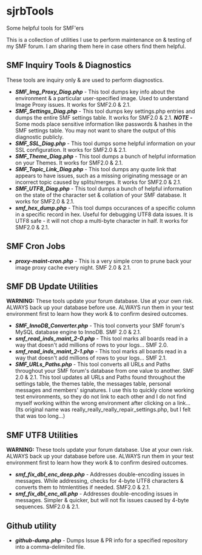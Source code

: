 # sjrbTools
Some helpful tools for SMF'ers

This is a collection of utilities I use to perform maintenance on & testing of my SMF forum.  I am sharing them here in case others find them helpful.

## SMF Inquiry Tools & Diagnostics

These tools are inquiry only & are used to perform diagnostics.

* ***SMF_Img_Proxy_Diag.php*** - This tool dumps key info about the environment & a particular user-specified image.  Used to understand Image Proxy issues.  It works for SMF2.0 & 2.1. 
* ***SMF_Settings_Diag.php*** - This tool dumps key settings.php entries and dumps the entire SMF settings table.  It works for SMF2.0 & 2.1.  ***NOTE -*** Some mods place sensitive information like passwords & hashes in the SMF settings table.  You may not want to share the output of this diagnostic publicly.  
* ***SMF_SSL_Diag.php*** - This tool dumps some helpful information on your SSL configuration.  It works for SMF2.0 & 2.1.
* ***SMF_Theme_Diag.php*** - This tool dumps a bunch of helpful information on your Themes.  It works for SMF2.0 & 2.1.
* ***SMF_Topic_Link_Diag.php*** - This tool dumps any quote link that appears to have issues, such as a missing originating message or an incorrect topic caused by splits/merges.  It works for SMF2.0 & 2.1.
* ***SMF_UTF8_Diag.php*** - This tool dumps a bunch of helpful information on the state of the character set & collation of your SMF database.  It works for SMF2.0 & 2.1.
* ***smf_hex_dump.php*** - This tool dumps occurances of a specific column in a specific record in hex.  Useful for debugging UTF8 data issues.  It is UTF8 safe - it will not chop a multi-byte character in half.  It works for SMF2.0 & 2.1. 

## SMF Cron Jobs

* ***proxy-maint-cron.php*** - This is a very simple cron to prune back your image proxy cache every night.  SMF 2.0 & 2.1.  

## SMF DB Update Utilities

**WARNING:** These tools update your forum database.  Use at your own risk.  ALWAYS back up your database before use.  ALWAYS run them in your test environment first to learn how they work & to confirm desired outcomes.

* ***SMF_InnoDB_Converter.php*** - This tool converts your SMF forum's MySQL database engine to InnoDB.  SMF 2.0 & 2.1.  
* ***smf_read_inds_maint_2-0.php*** - This tool marks all boards read in a way that doesn't add millions of rows to your logs...  SMF 2.0.
* ***smf_read_inds_maint_2-1.php*** - This tool marks all boards read in a way that doesn't add millions of rows to your logs...  SMF 2.1.
* ***SMF_URLs_Paths.php*** - This tool converts all URLs and Paths throughout your SMF forum's database from one value to another.  SMF 2.0 & 2.1.  This tool updates all URLs and Paths found throughout the settings table, the themes table, the messages table, personal messages and members' signatures.  I use this to quickly clone working test environments, so they do not link to each other and I do not find myself working within the wrong environment after clicking on a link...  (Its original name was really_really_really_repair_settings.php, but I felt that was too long...)

## SMF UTF8 Utilities

**WARNING:** These tools update your forum database.  Use at your own risk.  ALWAYS back up your database before use.  ALWAYS run them in your test environment first to learn how they work & to confirm desired outcomes.

* ***smf_fix_dbl_enc_deep.php*** - Addresses double-encoding issues in messages.  While addressing, checks for 4-byte UTF8 characters & converts them to htmlentities if needed.  SMF2.0 & 2.1.
* ***smf_fix_dbl_enc_all.php*** - Addresses double-encoding issues in messages.  Simpler & quicker, but will not fix issues caused by 4-byte sequences.  SMF2.0 & 2.1.

## Github utility

* ***github-dump.php*** - Dumps Issue & PR info for a specified repository into a comma-delimited file. 
